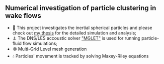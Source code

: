 ## Numerical investigation of particle clustering in wake flows 
* 🚦 This project investigates the inertial spherical particles and please check out [my thesis](https://ntnuopen.ntnu.no/ntnu-xmlui/handle/11250/2976848) for the detailed simulation and analysis;
* ⚓  The DNS/LES accoustic solver ["MGLET"](https://km-turbulenz.de/products-services/) is used for running particle-fluid flow simulations; 
* 🕸️ Multi-Grid Level mesh generation
* 💧 Particles' movement is tracked by solving Maxey-Riley equations




